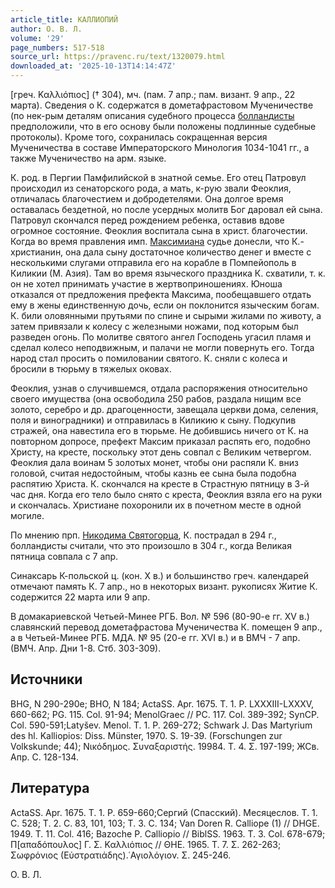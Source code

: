 ```yaml
---
article_title: КАЛЛИОПИЙ
author: О. В. Л.
volume: '29'
page_numbers: 517-518
source_url: https://pravenc.ru/text/1320079.html
downloaded_at: '2025-10-13T14:14:47Z'
---
```


[греч. Καλλιόπιος] († 304), мч. (пам. 7 апр.; пам. визант. 9 апр., 22 марта). Сведения о К. содержатся в дометафрастовом Мученичестве (по нек-рым деталям описания судебного процесса [болландисты](https://pravenc.ru/text/болландисты.html) предположили, что в его основу были положены подлинные судебные протоколы). Кроме того, сохранилась сокращенная версия Мученичества в составе Императорского Минология 1034-1041 гг., а также Мученичество на арм. языке.

К. род. в Пергии Памфилийской в знатной семье. Его отец Патровул происходил из сенаторского рода, а мать, к-рую звали Феоклия, отличалась благочестием и добродетелями. Она долгое время оставалась бездетной, но после усердных молитв Бог даровал ей сына. Патровул скончался перед рождением ребенка, оставив вдове огромное состояние. Феоклия воспитала сына в христ. благочестии. Когда во время правления имп. [Максимиана](https://pravenc.ru/text/Максимиан.html) судье донесли, что К.- христианин, она дала сыну достаточное количество денег и вместе с несколькими слугами отправила его на корабле в Помпейополь в Киликии (М. Азия). Там во время языческого праздника К. схватили, т. к. он не хотел принимать участие в жертвоприношениях. Юноша отказался от предложения префекта Максима, пообещавшего отдать ему в жены единственную дочь, если он поклонится языческим богам. К. били оловянными прутьями по спине и сырыми жилами по животу, а затем привязали к колесу с железными ножами, под которым был разведен огонь. По молитве святого ангел Господень угасил пламя и сделал колесо неподвижным, и палачи не могли повернуть его. Тогда народ стал просить о помиловании святого. К. сняли с колеса и бросили в тюрьму в тяжелых оковах.

Феоклия, узнав о случившемся, отдала распоряжения относительно своего имущества (она освободила 250 рабов, раздала нищим все золото, серебро и др. драгоценности, завещала церкви дома, селения, поля и виноградники) и отправилась в Киликию к сыну. Подкупив стражей, она навестила его в тюрьме. Не добившись ничего от К. на повторном допросе, префект Максим приказал распять его, подобно Христу, на кресте, поскольку этот день совпал с Великим четвергом. Феоклия дала воинам 5 золотых монет, чтобы они распяли К. вниз головой, считая недостойным, чтобы казнь ее сына была подобна распятию Христа. К. скончался на кресте в Страстную пятницу в 3-й час дня. Когда его тело было снято с креста, Феоклия взяла его на руки и скончалась. Христиане похоронили их в почетном месте в одной могиле.

По мнению прп. [Никодима Святогорца](<https://pravenc.ru/text/Никодим Святогорец.html>), К. пострадал в 294 г., болландисты считали, что это произошло в 304 г., когда Великая пятница совпала с 7 апр.

Синаксарь К-польской ц. (кон. X в.) и большинство греч. календарей отмечают память К. 7 апр., но в некоторых визант. рукописях Житие К. содержится 22 марта или 9 апр.

В домакариевской Четьей-Минее РГБ. Вол. № 596 (80-90-е гг. XV в.) славянский перевод дометафрастова Мученичества К. помещен 9 апр., а в Четьей-Минее РГБ. МДА. № 95 (20-е гг. XVI в.) и в ВМЧ - 7 апр. (ВМЧ. Апр. Дни 1-8. Стб. 303-309).

## Источники

ВHG, N 290-290е; ВНО, N 184; ActaSS. Apr. 1675. Т. 1. P. LXXXIII-LXXXV, 660-662; PG. 115. Col. 91-94; MenolGraec // PC. 117. Col. 389-392; SynCP. Col. 590-591;Latyšev. Menol. T. 1. P. 269-272; Schwark J. Das Martyrium des hl. Kalliopios: Diss. Münster, 1970. S. 19-39. (Forschungen zur Volkskunde; 44); Νικόδημος. Συναξαριστής. 19984. Τ. 4. Σ. 197-199; ЖСв. Апр. С. 128-134.

## Литература

ActaSS. Apr. 1675. Т. 1. P. 659-660;Сергий (Спасский). Месяцеслов. Т. 1. С. 528; Т. 2. С. 83, 101, 103; Т. 3. С. 134; Van Doren R. Calliope (1) // DHGE. 1949. Т. 11. Col. 416; Bazoche P. Calliopio // BiblSS. 1963. T. 3. Col. 678-679; Π[απαδόπουλος] Γ. Σ. Καλλιόπιος // ΘΗΕ. 1965. Τ. 7. Σ. 262-263; Σωφρόνιος (Εὐστρατιάδης).῾Αγιολόγιον. Σ. 245-246.

О. В. Л.
